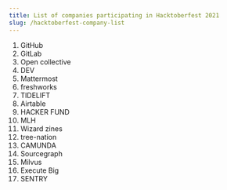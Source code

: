 ```yaml
---
title: List of companies participating in Hacktoberfest 2021
slug: /hacktoberfest-company-list
---
```


1.  GitHub
2.  GitLab
3.  Open collective
4.  DEV 
5.  Mattermost
6.  freshworks
7.  TIDELIFT
8.  Airtable
9.  HACKER FUND
10. MLH
11. Wizard zines
12. tree-nation 
13. CAMUNDA
14. Sourcegraph
15. Milvus
16. Execute Big
17. SENTRY
